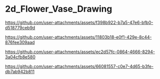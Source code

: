 # 2d_Flower_Vase_Drawing

https://github.com/user-attachments/assets/f398b922-b7a5-47e6-bfb0-d518779ceb9d

https://github.com/user-attachments/assets/11803b18-e0f1-429e-8c44-876fee309aad

https://github.com/user-attachments/assets/ec2d57fc-0864-4666-8294-3a04cfb8e580

https://github.com/user-attachments/assets/66081557-c0e7-4d65-b3fe-db7ab942b811
